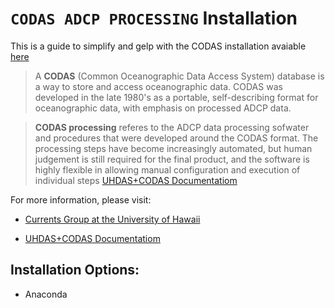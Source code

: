 # ``CODAS ADCP PROCESSING`` Installation

This is a guide to simplify and gelp with the CODAS installation avaiable [here](https://currents.soest.hawaii.edu/docs/adcp_doc/codas_setup/index.html)


>A **CODAS** (Common Oceanographic Data Access System) database is a way to store and access oceanographic data. CODAS was developed in the late 1980's as a portable, self-describing format for oceanographic data, with emphasis on processed ADCP data.

>**CODAS processing** referes to the ADCP data processing sofwater and procedures that were developed around the CODAS format. The processing steps have become increasingly automated, but human judgement is still required for the final product, and the software is highly flexible in allowing manual configuration and execution of individual steps [UHDAS+CODAS Documentatiom](https://currents.soest.hawaii.edu/docs/adcp_doc/)





For more information, please visit:

- [Currents Group at the University of Hawaii](https://currents.soest.hawaii.edu/home/)

- [UHDAS+CODAS Documentatiom](https://currents.soest.hawaii.edu/docs/adcp_doc/)



## Installation Options:
- Anaconda

